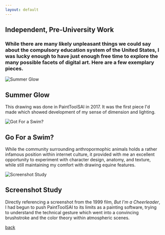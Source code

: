 ```yaml
---
layout: default
---
```


## Independent, Pre-University Work

### While there are many likely unpleasant things we could say about the compulsory education system of the United States, I was lucky enough to have just enough free time to explore the many possible facets of digital art. Here are a few exemplary pieces.

![Summer Glow](https://i.imgur.com/8SbfGmD.jpg)

## Summer Glow

This drawing was done in PaintToolSAI in 2017. It was the first piece I'd made which showed development of my sense of dimension and lighting.

![Got For a Swim?](https://i.imgur.com/yheCGtm.png)

## Go For a Swim?

While the community surrounding anthropormophic animals holds a rather infamous position within internet culture, it provided with me an excellent opportunity to experiment with character design, anatomy, and texture, while still maintaining my comfort with drawing equine features.

![Screenshot Study](https://i.imgur.com/ZOtvSgS.png)

## Screenshot Study

Directly referencing a screenshot from the 1999 film, _But I'm a Cheerleader_, I had begun to push PaintToolSAI to its limits as a painting software, trying to understand the technical gesture which went into a convincing brushstroke and the color theory within atmospheric scenes.

[back](./)
